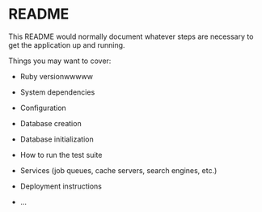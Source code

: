 # README

This README would normally document whatever steps are necessary to get the
application up and running.

Things you may want to cover:

* Ruby versionwwwww

* System dependencies

* Configuration

* Database creation

* Database initialization

* How to run the test suite

* Services (job queues, cache servers, search engines, etc.)

* Deployment instructions

* ...
